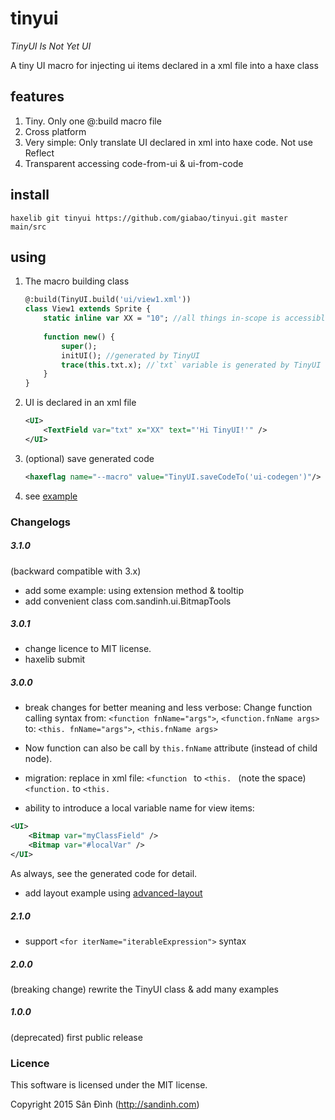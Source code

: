 # tinyui
_TinyUI Is Not Yet UI_

A tiny UI macro for injecting ui items declared in a xml file into a haxe class

## features
1. Tiny. Only one @:build macro file
2. Cross platform
3. Very simple: Only translate UI declared in xml into haxe code. Not use Reflect
4. Transparent accessing code-from-ui & ui-from-code

## install
```
haxelib git tinyui https://github.com/giabao/tinyui.git master main/src
```

## using
1. The macro building class
    ```haxe
    @:build(TinyUI.build('ui/view1.xml'))
    class View1 extends Sprite {
        static inline var XX = "10"; //all things in-scope is accessible in xml
        
        function new() {
            super();
            initUI(); //generated by TinyUI
            trace(this.txt.x); //`txt` variable is generated by TinyUI
        }
    }
    ```

2. UI is declared in an xml file
    ```xml
    <UI>
        <TextField var="txt" x="XX" text="'Hi TinyUI!'" />
    </UI>
    ```

3. (optional) save generated code
    ```xml
    <haxeflag name="--macro" value="TinyUI.saveCodeTo('ui-codegen')"/>
    ```

4. see [example](example)

### Changelogs
##### 3.1.0
(backward compatible with 3.x)
+ add some example: using extension method & tooltip
+ add convenient class com.sandinh.ui.BitmapTools

##### 3.0.1
+ change licence to MIT license.
+ haxelib submit

##### 3.0.0
+ break changes for better meaning and less verbose:
Change function calling syntax from:
`<function fnName="args">`, `<function.fnName args>`
to:
`<this. fnName="args">`, `<this.fnName args>`

+ Now function can also be call by `this.fnName` attribute (instead of child node).

+ migration: replace in xml file:
  `<function ` to `<this. ` (note the space)
  `<function.` to `<this.`

+ ability to introduce a local variable name for view items:
```xml
<UI>
    <Bitmap var="myClassField" />
    <Bitmap var="#localVar" />
</UI>
```
As always, see the generated code for detail.

+ add layout example using [advanced-layout](https://github.com/player-03/advanced-layout)

##### 2.1.0
+ support `<for iterName="iterableExpression">` syntax
##### 2.0.0
(breaking change) rewrite the TinyUI class & add many examples
##### 1.0.0
(deprecated) first public release

### Licence
This software is licensed under the MIT license.

Copyright 2015 Sân Đình (http://sandinh.com)
